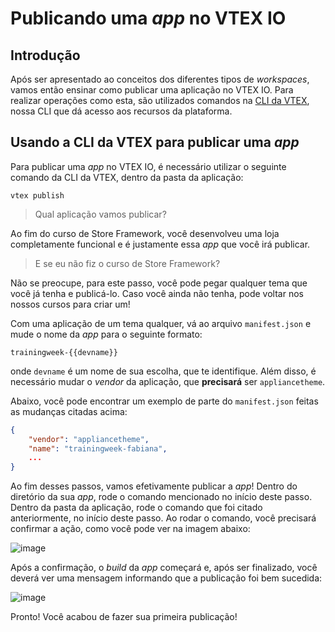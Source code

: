 # Publicando uma _app_ no VTEX IO

## Introdução

Após ser apresentado ao conceitos dos diferentes tipos de _workspaces_, vamos então ensinar como publicar uma aplicação no VTEX IO. Para realizar operações como esta, são utilizados comandos na [CLI da VTEX](https://developers.vtex.com/vtex-developer-docs/docs/vtex-io-documentation-vtex-io-cli-command-reference), nossa CLI que dá acesso aos recursos da plataforma.

## Usando a CLI da VTEX para publicar uma _app_

Para publicar uma _app_ no VTEX IO, é necessário utilizar o seguinte comando da CLI da VTEX, dentro da pasta da aplicação:

```
vtex publish
```

> Qual aplicação vamos publicar?

Ao fim do curso de Store Framework, você desenvolveu uma loja completamente funcional e é justamente essa _app_ que você irá publicar.

> E se eu não fiz o curso de Store Framework?

Não se preocupe, para este passo, você pode pegar qualquer tema que você já tenha e publicá-lo. Caso você ainda não tenha, pode voltar nos nossos cursos para criar um!

Com uma aplicação de um tema qualquer, vá ao arquivo `manifest.json` e mude o nome da _app_ para o seguinte formato:

```
trainingweek-{{devname}}
```

onde `devname` é um nome de sua escolha, que te identifique. Além disso, é necessário mudar o _vendor_ da aplicação, que **precisará** ser `appliancetheme`.

Abaixo, você pode encontrar um exemplo de parte do `manifest.json` feitas as mudanças citadas acima:

```json
{
    "vendor": "appliancetheme",
    "name": "trainingweek-fabiana",
    ...
}
```

Ao fim desses passos, vamos efetivamente publicar a _app_! Dentro do diretório da sua _app_, rode o comando mencionado no início deste passo. Dentro da pasta da aplicação, rode o comando que foi citado anteriormente, no início deste passo. Ao rodar o comando, você precisará confirmar a ação, como você pode ver na imagem abaixo:

![image](https://user-images.githubusercontent.com/19495917/88819289-2d16f400-d196-11ea-8cb6-f86a902c4887.png)

Após a confirmação, o _build_ da _app_ começará e, após ser finalizado, você deverá ver uma mensagem informando que a publicação foi bem sucedida:

![image](https://user-images.githubusercontent.com/19495917/88824809-3061ae00-d19d-11ea-86c1-4118bf609ec3.png)

Pronto! Você acabou de fazer sua primeira publicação!
